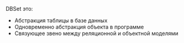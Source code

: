 
DBSet это:
 - Абстракция таблицы в базе данных
 - Одновременно абстракция объекта в программе
 -  Связующее звено между реляционной и объектной моделями